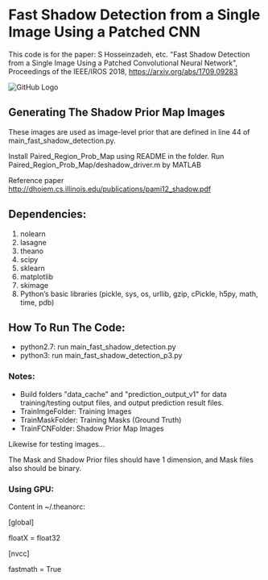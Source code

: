 # Fast Shadow Detection from a Single Image Using a Patched CNN

This code is for the paper: S Hosseinzadeh, etc. "Fast Shadow Detection from a Single Image Using a Patched Convolutional Neural Network", Proceedings of the IEEE/IROS 2018, https://arxiv.org/abs/1709.09283

![GitHub Logo](structure.png)

## Generating The Shadow Prior Map Images

These images are used as image-level prior that are defined in line 44 of main_fast_shadow_detection.py. 

Install Paired_Region_Prob_Map using README in the folder. Run Paired_Region_Prob_Map/deshadow_driver.m by MATLAB

Reference paper http://dhoiem.cs.illinois.edu/publications/pami12_shadow.pdf

## Dependencies:
1. nolearn
2. lasagne
3. theano
4. scipy
5. sklearn
6. matplotlib
7. skimage
8. Python’s basic libraries (pickle, sys, os, urllib, gzip, cPickle, h5py, math, time, pdb)

## How To Run The Code:

* python2.7: run main_fast_shadow_detection.py 
* python3: run main_fast_shadow_detection_p3.py

### Notes: 

* Build folders "data_cache" and "prediction_output_v1" for data training/testing output files, and output prediction result files.
* TrainImgeFolder: Training Images
* TrainMaskFolder: Training Masks (Ground Truth)
* TrainFCNFolder: Shadow Prior Map Images

Likewise for testing images…

The Mask and Shadow Prior files should have 1 dimension, and Mask files also should be binary.

### Using GPU:

Content in ~/.theanorc:

[global]

floatX = float32

[nvcc]

fastmath = True
